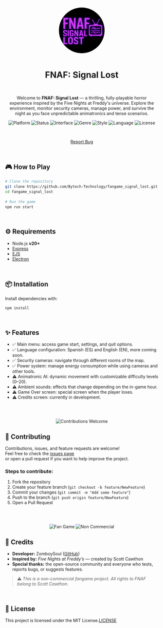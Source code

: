 <p align="center">
  <img
    src="assets/images/logo.png"
    alt="FNAF: Signal Lost Logo"
    style="border: 2px solid white; border-radius: 50%; width: 150px; height:150px; padding:10px;" />
</p>

<h1 align="center">FNAF: Signal Lost</h1>

<br>

<p align="center">
  Welcome to <strong>FNAF: Signal Lost</strong> — a thrilling, fully-playable horror experience inspired by the Five Nights at Freddy's universe.  
  Explore the environment, monitor security cameras, manage power, and survive the night as you face unpredictable animatronics and tense scenarios.
</p>

<p align="center">
  <img alt="Platform" src="https://img.shields.io/badge/JavaScript-00ffff?logo=JavaScript&logoColor=000000" />
  <img alt="Status" src="https://img.shields.io/badge/status-in%20development-ff00ff" />
  <img alt="Interface" src="https://img.shields.io/badge/interface-Web-ff007f?logo=chrome&logoColor=white" />
  <img alt="Genre" src="https://img.shields.io/badge/genre-horror-ff1a1a" />
  <img alt="Style" src="https://img.shields.io/badge/style-Graphical-6666ff" />
  <img alt="Language" src="https://img.shields.io/badge/lang-en-cc00ff" />
  <img alt="License" src="https://img.shields.io/github/license/Bytech-Technology/fangame_signal_lost" />
</p>

<br>

<p align="center">
  <a href="https://github.com/Bytech-Technology/fangame_signal_lost/issues/new?assignees=&labels=bug&projects=&template=bug_report.yml" target="_blank" rel="noopener noreferrer">Report Bug</a>
</p>

<br>

## 🎮 How to Play

```bash
# Clone the repository
git clone https://github.com/Bytech-Technology/fangame_signal_lost.git
cd fangame_signal_lost

# Run the game
npm run start
```

<br>

## ⚙️ Requirements

- Node.js **v20+**
- [Express](https://www.npmjs.com/package/express)
- [EJS](https://www.npmjs.com/package/ejs)
- [Electron](https://www.npmjs.com/package/electron)

<br>

## 📦 Installation

Install dependencies with:

```bash
npm install
```

<br>

## ✨ Features

- ✅ Main menu: access game start, settings, and quit options.
- ✅ Language configuration: Spanish (ES) and English (EN), more coming soon.
- ✅ Security cameras: navigate through different rooms of the map.
- ✅ Power system: manage energy consumption while using cameras and other tools.
- ⚠️ Animatronic AI: dynamic movement with customizable difficulty levels (0–20).
- ⚠️ Ambient sounds: effects that change depending on the in-game hour.
- ⚠️ Game Over screen: special screen when the player loses.
- ⚠️ Credits screen: currently in development.

<br><br>


<p align="center">
  <img alt="Contributions Welcome" src="https://img.shields.io/badge/contributions-welcome-brightgreen?style=for-the-badge" />
</p>

## 🤝 Contributing

Contributions, issues, and feature requests are welcome!  
Feel free to check the [issues page](https://github.com/Bytech-Technology/fangame_signal_lost/issues)  
or open a pull request if you want to help improve the project.  

### Steps to contribute:

1. Fork the repository  
2. Create your feature branch (`git checkout -b feature/NewFeature`)  
3. Commit your changes (`git commit -m "Add some feature"`)  
4. Push to the branch (`git push origin feature/NewFeature`)  
5. Open a Pull Request

<br><br>

<p align="center">
  <img alt="Fan Game" src="https://img.shields.io/badge/project-fan%20game-blueviolet?style=for-the-badge" />
  <img alt="Non Commercial" src="https://img.shields.io/badge/use-non--commercial-orange?style=for-the-badge" />
</p>

## 👤 Credits

- **Developer:** ZomboySoul ([GitHub](https://github.com/Bytech-Technology))
- **Inspired by:** *Five Nights at Freddy’s* — created by Scott Cawthon  
- **Special thanks:** the open-source community and everyone who tests, reports bugs, or suggests features.  

> ⚠️ *This is a non-commercial fangame project. All rights to FNAF belong to Scott Cawthon.*  

<br>

## 📝 License

This project is licensed under the MIT License.[LICENSE](./LICENSE)

<br>
